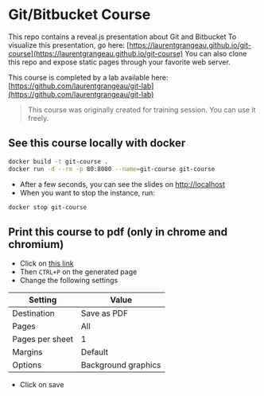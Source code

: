 # Git/Bitbucket Course

This repo contains a reveal.js presentation about Git and Bitbucket
To visualize this presentation, go here: [https://laurentgrangeau.github.io/git-course](https://laurentgrangeau.github.io/git-course)
You can also clone this repo and expose static pages through your favorite web server.

This course is completed by a lab available here: [https://github.com/laurentgrangeau/git-lab](https://github.com/laurentgrangeau/git-lab)

> This course was originally created for training session. You can use it freely.

## See this course locally with docker
```bash
docker build -t git-course .
docker run -d --rm -p 80:8080 --name=git-course git-course
```
* After a few seconds, you can see the slides on [http://localhost](http://localhost)
* When you want to stop the instance, run:
```bash
docker stop git-course
```


## Print this course to pdf (only in chrome and chromium)
* Click on [this link](https://laurentgrangeau.github.io/git-course/?print-pdf&pdfSeparateFragments=false)
* Then `CTRL+P` on the generated page
* Change the following settings

Setting | Value
--- | --- 
Destination | Save as PDF
Pages | All
Pages per sheet | 1
Margins | Default
Options | Background graphics

* Click on save
